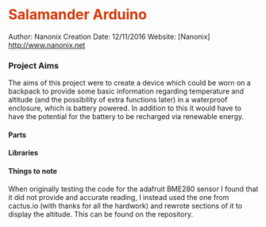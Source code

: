 # <span style="color:#D93600">Salamander Arduino</span>

Author:             Nanonix
Creation Date:      12/11/2016
Website:            [Nanonix] http://www.nanonix.net

### Project Aims

The aims of this project were to create a device which could be worn on a backpack to provide some basic information regarding temperature and altitude (and the possibility of extra functions later) in a waterproof enclosure, which is battery powered. In addition to this it would have to have the potential for the battery to be recharged via renewable energy.

#### Parts

#### Libraries

#### Things to note

When originally testing the code for the adafruit BME280 sensor I found that it did not provide and accurate reading, I instead used the one from cactus.io (with thanks for all the hardwork) and rewrote sections of it to display the altitude. This can be found on the repository.
